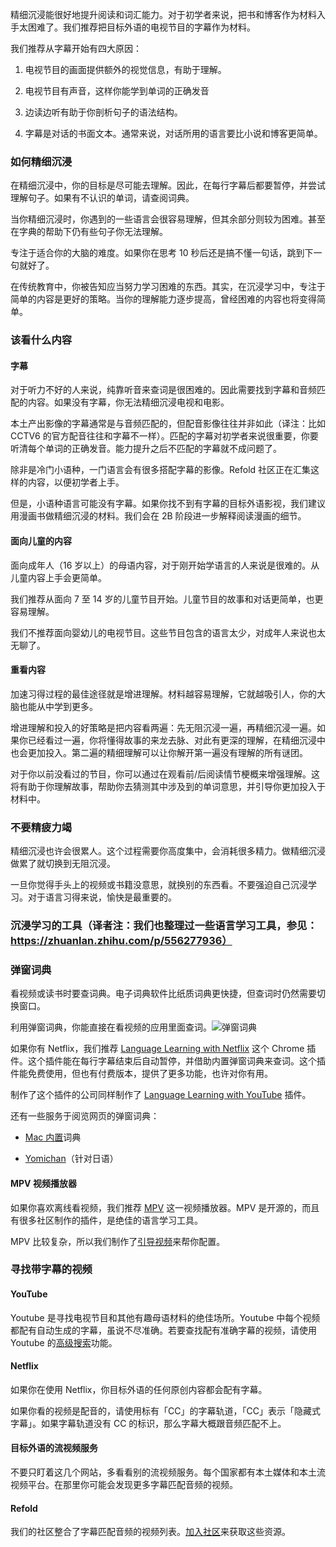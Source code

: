 精细沉浸能很好地提升阅读和词汇能力。对于初学者来说，把书和博客作为材料入手太困难了。我们推荐把目标外语的电视节目的字幕作为材料。

我们推荐从字幕开始有四大原因：

1. 电视节目的画面提供额外的视觉信息，有助于理解。

2. 电视节目有声音，这样你能学到单词的正确发音

3. 边读边听有助于你剖析句子的语法结构。

4. 字幕是对话的书面文本。通常来说，对话所用的语言要比小说和博客更简单。

### 如何精细沉浸

在精细沉浸中，你的目标是尽可能去理解。因此，在每行字幕后都要暂停，并尝试理解句子。如果有不认识的单词，请查阅词典。

当你精细沉浸时，你遇到的一些语言会很容易理解，但其余部分则较为困难。甚至在字典的帮助下仍有些句子你无法理解。

专注于适合你的大脑的难度。如果你在思考 10 秒后还是搞不懂一句话，跳到下一句就好了。

在传统教育中，你被告知应当努力学习困难的东西。其实，在沉浸学习中，专注于简单的内容是更好的策略。当你的理解能力逐步提高，曾经困难的内容也将变得简单。

### 该看什么内容

#### 字幕

对于听力不好的人来说，纯靠听音来查词是很困难的。因此需要找到字幕和音频匹配的内容。如果没有字幕，你无法精细沉浸电视和电影。

本土产出影像的字幕通常是与音频匹配的，但配音影像往往并非如此（译注：比如 CCTV6 的官方配音往往和字幕不一样）。匹配的字幕对初学者来说很重要，你要听清每个单词的正确发音。能力提升之后不匹配的字幕就不成问题了。

除非是冷门小语种，一门语言会有很多搭配字幕的影像。Refold 社区正在汇集这样的内容，以便初学者上手。

但是，小语种语言可能没有字幕。如果你找不到有字幕的目标外语影视，我们建议用漫画书做精细沉浸的材料。我们会在 2B 阶段进一步解释阅读漫画的细节。

#### 面向儿童的内容

面向成年人（16 岁以上）的母语内容，对于刚开始学语言的人来说是很难的。从儿童内容上手会更简单。

我们推荐从面向 7 至 14 岁的儿童节目开始。儿童节目的故事和对话更简单，也更容易理解。

我们不推荐面向婴幼儿的电视节目。这些节目包含的语言太少，对成年人来说也太无聊了。

#### 重看内容

加速习得过程的最佳途径就是增进理解。材料越容易理解，它就越吸引人，你的大脑也能从中学到更多。

增进理解和投入的好策略是把内容看两遍：先无阻沉浸一遍，再精细沉浸一遍。如果你已经看过一遍，你将懂得故事的来龙去脉、对此有更深的理解，在精细沉浸中也会更加投入。第二遍的精细理解可以让你解开第一遍没有理解的所有谜团。

对于你以前没看过的节目，你可以通过在观看前/后阅读情节梗概来增强理解。这将有助于你理解故事，帮助你去猜测其中涉及到的单词意思，并引导你更加投入于材料中。

### 不要精疲力竭

精细沉浸也许会很累人。这个过程需要你高度集中，会消耗很多精力。做精细沉浸做累了就切换到无阻沉浸。

一旦你觉得手头上的视频或书籍没意思，就换别的东西看。不要强迫自己沉浸学习。对于语言习得来说，愉快是最重要的。

### 沉浸学习的工具（译者注：我们也整理过一些语言学习工具，参见：https://zhuanlan.zhihu.com/p/556277936）

### 弹窗词典

看视频或读书时要查词典。电子词典软件比纸质词典更快捷，但查词时仍然需要切换窗口。

利用弹窗词典，你能直接在看视频的应用里面查词。![弹窗词典](https://refold.la/static/f62a33dfce623e5624dd1e7f34c749e2/0a47e/popup-dictionary.png)

如果你有 Netflix，我们推荐 [Language Learning with Netflix](https://languagelearningwithnetflix.com/) 这个 Chrome 插件。这个插件能在每行字幕结束后自动暂停，并借助内置弹窗词典来查词。这个插件能免费使用，但也有付费版本，提供了更多功能，也许对你有用。

制作了这个插件的公司同样制作了 [Language Learning with YouTube](https://chrome.google.com/webstore/detail/language-learning-with-yo/jkhhdcaafjabenpmpcpgdjiffdpmmcjb) 插件。

还有一些服务于阅览网页的弹窗词典：

- [Mac 内置](https://wokabulary.com/blog/the-built-in-dictionary-on-mac-and-iphone.html)词典

- [Yomichan](https://chrome.google.com/webstore/detail/yomichan/ogmnaimimemjmbakcfefmnahgdfhfami)（针对日语）

#### MPV 视频播放器

如果你喜欢离线看视频，我们推荐 [MPV](https://mpv.io/) 这一视频播放器。MPV 是开源的，而且有很多社区制作的插件，是绝佳的语言学习工具。

MPV 比较复杂，所以我们制作了[引导视频](https://youtu.be/bbg6ztWecbU)来帮你配置。

### 寻找带字幕的视频

#### YouTube

Youtube 是寻找电视节目和其他有趣母语材料的绝佳场所。Youtube 中每个视频都配有自动生成的字幕，虽说不尽准确。若要查找配有准确字幕的视频，请使用 Youtube 的[高级搜索](https://support.google.com/youtube/answer/3029103?hl=en)功能。

#### Netflix

如果你在使用 Netflix，你目标外语的任何原创内容都会配有字幕。

如果你看的视频是配音的，请使用标有「CC」的字幕轨道，「CC」表示「隐藏式字幕」。如果字幕轨道没有 CC 的标识，那么字幕大概跟音频匹配不上。

#### 目标外语的流视频服务

不要只盯着这几个网站，多看看别的流视频服务。每个国家都有本土媒体和本土流视频平台。在那里你可能会发现更多字幕匹配音频的视频。

#### Refold

我们的社区整合了字幕匹配音频的视频列表。[加入社区](https://refold.la/join)来获取这些资源。